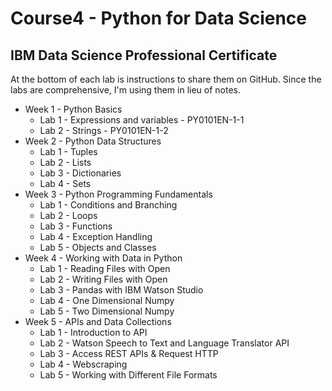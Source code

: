 # Course4 - Python for Data Science
## IBM Data Science Professional Certificate 

At the bottom of each lab is instructions to share them on GitHub. Since the labs are comprehensive, I'm using them in lieu of notes.

* Week 1 - Python Basics 
  - Lab 1 - Expressions and variables - PY0101EN-1-1
  - Lab 2 - Strings - PY0101EN-1-2
* Week 2 - Python Data Structures
  - Lab 1 - Tuples
  - Lab 2 - Lists
  - Lab 3 - Dictionaries
  - Lab 4 - Sets
* Week 3 - Python Programming Fundamentals
  - Lab 1 - Conditions and Branching
  - Lab 2 - Loops
  - Lab 3 - Functions
  - Lab 4 - Exception Handling
  - Lab 5 - Objects and Classes
* Week 4 - Working with Data in Python
  - Lab 1 - Reading Files with Open
  - Lab 2 - Writing Files with Open
  - Lab 3 - Pandas with IBM Watson Studio
  - Lab 4 - One Dimensional Numpy
  - Lab 5 - Two Dimensional Numpy
* Week 5 - APIs and Data Collections
  - Lab 1 - Introduction to API
  - Lab 2 - Watson Speech to Text and Language Translator API
  - Lab 3 - Access REST APIs & Request HTTP
  - Lab 4 - Webscraping
  - Lab 5 - Working with Different File Formats

